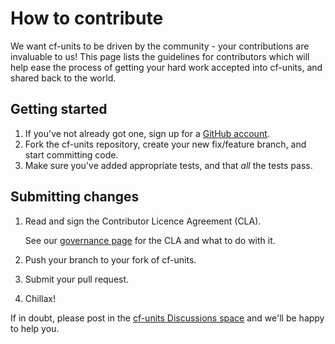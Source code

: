 How to contribute
=================

We want cf-units to be driven by the community - your contributions are
invaluable to us! This page lists the guidelines for contributors which
will help ease the process of getting your hard work accepted into cf-units,
and shared back to the world.

Getting started
---------------

1. If you've not already got one, sign up for a
   [GitHub account](https://github.com/join).
1. Fork the cf-units repository, create your new fix/feature branch, and
   start committing code.
1. Make sure you've added appropriate tests, and that *all* the tests
   pass.

Submitting changes
------------------

1. Read and sign the Contributor Licence Agreement (CLA).

   See our [governance page](http://scitools.org.uk/governance.html) for the
   CLA and what to do with it.
1. Push your branch to your fork of cf-units.
1. Submit your pull request.
1. Chillax!

If in doubt, please post in the
[cf-units Discussions space](https://github.com/SciTools/cf-units/discussions) 
and we'll be happy to help you.
